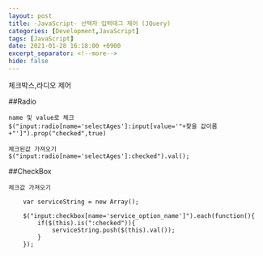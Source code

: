 ```yaml
---
layout: post
title: -JavaScript- 선택자 입력태그 제어 (JQuery)
categories: [Development,JavaScript]
tags: [JavaScript]
date: 2021-01-28 16:18:00 +0900
excerpt_separator: <!--more-->
hide: false
---
```

 체크박스,라디오 제어  
<!--more-->
##Radio
```
name 및 value로 체크
$("input:radio[name='selectAges']:input[value='"+찾을 값이름+"']").prop("checked",true)

체크된값 가져오기
$("input:radio[name='selectAges']:checked").val();
```

##CheckBox
```
체크값 가져오기

	var serviceString = new Array();

	$("input:checkbox[name='service_option_name']").each(function(){
		if($(this).is(":checked")){
			serviceString.push($(this).val());
		}
	});


```
